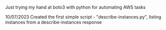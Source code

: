Just trying my hand at boto3 with python for automating AWS tasks

10/07/2023  Created the first simple script - "describe-instances.py", listing instances from a describe-instances response
